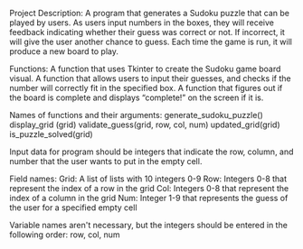 Project Description: 
A program that generates a Sudoku puzzle that can be played by users. As users input numbers in the boxes, they will receive feedback indicating whether their guess was correct or not. If incorrect, it will give the user another chance to guess. Each time the game is run, it will produce a new board to play. 

Functions: 
A function that uses Tkinter to create the Sudoku game board visual. 
A function that allows users to input their guesses, and checks if the number will correctly fit in the specified box. 
A function that figures out if the board is complete and displays “complete!” on the screen if it is. 

Names of functions and their arguments:
generate_sudoku_puzzle()
display_grid (grid)
validate_guess(grid, row, col, num)
updated_grid(grid)
is_puzzle_solved(grid)

Input data for program should be integers that indicate the row, column, and number that the user wants to put in the empty cell.

Field names: 
Grid: A list of lists with 10 integers 0-9
Row: Integers 0-8 that represent the index of a row in the grid
Col: Integers 0-8 that represent the index of a column in the grid
Num: Integer 1-9 that represents the guess of the user for a specified empty cell

Variable names aren't necessary, but the integers should be entered in the following order: row, col, num
